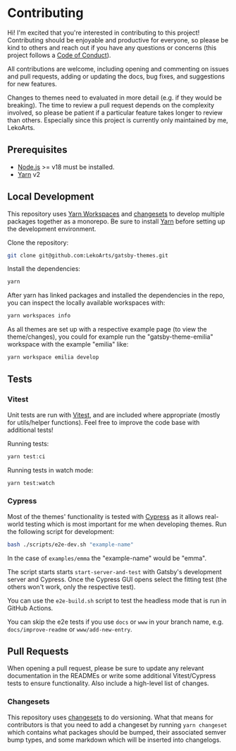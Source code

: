 # Contributing

Hi! I'm excited that you're interested in contributing to this project! Contributing should be enjoyable and productive for everyone, so please be kind to others and reach out if you have any questions or concerns (this project follows a [Code of Conduct](CODE_OF_CONDUCT.md)).

All contributions are welcome, including opening and commenting on issues and pull requests, adding or updating the docs, bug fixes, and suggestions for new features.

Changes to themes need to evaluated in more detail (e.g. if they would be breaking). The time to review a pull request depends on the complexity involved, so please be patient if a particular feature takes longer to review than others. Especially since this project is currently only maintained by me, LekoArts.

## Prerequisites

- [Node.js](http://nodejs.org/) >= v18 must be installed.
- [Yarn](https://yarnpkg.com/en/docs/install) v2

## Local Development

This repository uses [Yarn Workspaces][] and [changesets][] to develop multiple packages together as a monorepo. Be sure to install [Yarn][] before setting up the development environment.

Clone the repository:

```sh
git clone git@github.com:LekoArts/gatsby-themes.git
```

Install the dependencies:

```sh
yarn
```

After yarn has linked packages and installed the dependencies in the repo, you can inspect the locally available workspaces with:

```sh
yarn workspaces info
```

As all themes are set up with a respective example page (to view the theme/changes), you could for example run the "gatsby-theme-emilia" workspace with the example "emilia" like:

```sh
yarn workspace emilia develop
```

## Tests

### Vitest

Unit tests are run with [Vitest][], and are included where appropriate (mostly for utils/helper functions). Feel free to improve the code base with additional tests!

Running tests:

```sh
yarn test:ci
```

Running tests in watch mode:

```sh
yarn test:watch
```

### Cypress

Most of the themes' functionality is tested with [Cypress][] as it allows real-world testing which is most important for me when developing themes. Run the following script for development:

```sh
bash ./scripts/e2e-dev.sh "example-name"
```

In the case of `examples/emma` the "example-name" would be "emma".

The script starts starts `start-server-and-test` with Gatsby's development server and Cypress. Once the Cypress GUI opens select the fitting test (the others won't work, only the respective test).

You can use the `e2e-build.sh` script to test the headless mode that is run in GitHub Actions.

You can skip the e2e tests if you use `docs` or `www` in your branch name, e.g. `docs/improve-readme` or `www/add-new-entry`.

## Pull Requests

When opening a pull request, please be sure to update any relevant documentation in the READMEs or write some additional Vitest/Cypress tests to ensure functionality. Also include a high-level list of changes.

### Changesets

This repository uses [changesets][] to do versioning. What that means for contributors is that you need to add a changeset by running `yarn changeset` which contains what packages should be bumped, their associated semver bump types, and some markdown which will be inserted into changelogs.

[yarn]: https://yarnpkg.com
[yarn workspaces]: https://yarnpkg.com/en/docs/workspaces
[changesets]: https://github.com/changesets/changesets
[vitest]: https://vitest.dev/
[cypress]: https://cypress.io
